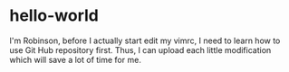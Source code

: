 # hello-world

I'm Robinson, before I actually start edit my vimrc, I need to learn how to use Git Hub repository first. Thus, I can upload each little modification which will save a lot of time for me.
